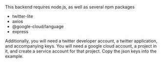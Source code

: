 This backend requires node.js, as well as several npm packages
- twitter-lite
- axios
- @google-cloud/language
- express

Additionally, you will need a twitter developer account, a twitter application, and accompanying keys.
You will need a google cloud account, a project in it, and create a service account for that project. Copy the json keys into the example.
